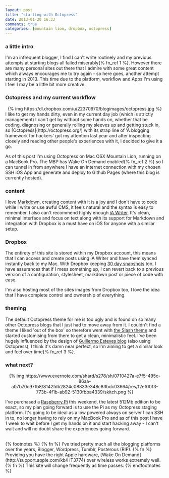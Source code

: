 ```yaml
---
layout: post
title: "starting with Octopress"
date: 2013-01-20 16:33
comments: true
categories: [mountain lion, dropbox, octopress]
---
```

### a little intro
I'm an infrequent blogger, I find I can't write routinely and my previous attempts at starting blogs all failed miserably{% fn_ref 1 %}. However there are many personal sites out there that I admire with some great content which always encourages me to try again - so here goes, another attempt starting in 2013. This time due to the platform, workflow and Apps I'm using I feel I may be a little bit more creative.
### Octopress and my current workflow
<center>{% img https://dl.dropbox.com/u/22370970/blogimages/octopress.jpg %}</center>
I like to get my hands dirty, even in my current day job (which is strictly management) I can't get by without some hands on, whether that be coding, diagnosing or generally rolling my sleeves up and getting stuck in, so [Octopress](http://octopress.org/) with its strap line of 'A blogging framework for hackers' got my attention last year and after inspecting closely and reading other people's experiences with it, I decided to give it a go.

As of this post I'm using Octopress on Mac OSX Mountain Lion, running on a MacBook Pro. The MBP has Wake On Demand enabled{% fn_ref 2 %} so I can tunnel in from anywhere I have an internet connection with my chosen SSH iOS App and generate and deploy to Github Pages (where this blog is currently hosted).
### content
I love [Markdown](http://daringfireball.net/projects/markdown/), creating content with it is a joy and I don't have to code while I write or use awful CMS, it feels natural and the syntax is easy to remember. I also can't recommend highly enough [iA Writer](www.iawriter.com/). It's clean, minimal interface and focus on text along with its support for Markdown and integration with Dropbox is a must have on iOS for anyone with a similar setup. 
### Dropbox 
The entirety of this site is stored within my Dropbox account, this means that I can access and create posts using iA Writer and have them synced instantly back to my Mac. With Dropbox keeping [30 day snapshots](https://www.dropbox.com/help/11/) too, I have assurances that if I mess something up, I can revert back to a previous version of a configuration, stylesheet, markdown post or piece of code with ease.

I'm also hosting most of the sites images from Dropbox too, I love the idea that I have complete control and ownership of everything.
### theming
The default Octopress theme for me is too ugly and is found on so many other Octopress blogs that I just had to move away from it. I couldn't find a theme I liked 'out of the box' so therefore went with [the Slash theme](http://zespia.tw/Octopress-Theme-Slash/) and started customising from there to get a clean, minimalistic feel. I've been hugely influenced by the design of [Guillermo Esteves blog](http://blog.gesteves.com/) (also using Octopress), I think it's damn near perfect, so I'm aiming to get a similar look and feel over time{% fn_ref 3 %}.
### what next?
<center>{% img https://www.evernote.com/shard/s278/sh/0710427a-e7f5-495c-86aa-a07b70c97fb8/8142fdb2824c08833e348c83bdc03664/res/f2ef00f3-773b-4f1b-ab92-5130fbba4339/skitch.png %}</center>

I've purchased a [Raspberry Pi](http://www.raspberrypi.org/) this weekend, the latest 512Mb edition to be exact, so my plan going forward is to use the Pi as my Octopress staging platform. It's going to be ideal as a low powered always on server I can SSH in to, no longer having to rely on my MacBook Pro and as of this post I have 1 week to wait before I get my hands on it and start hacking away - I can't wait and will no doubt share the experiences going forward.

<br>
{% footnotes %}
{% fn %} I've tried pretty much all the blogging platforms over the years, Blogger, Wordpress, Tumblr, Posterous (RIP).
{% fn %} Providing you have the right Apple hardware, [Wake On Demand](http://support.apple.com/kb/HT3774) over wireless works extremely well.
{% fn %} This site will change frequently as time passes.
{% endfootnotes %}

